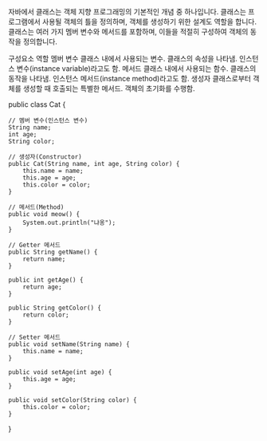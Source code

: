 자바에서 클래스는 객체 지향 프로그래밍의 기본적인 개념 중 하나입니다.
클래스는 프로그램에서 사용될 객체의 틀을 정의하며, 객체를 생성하기 위한 설계도 역할을 합니다.
클래스는 여러 가지 멤버 변수와 메서드를 포함하며, 이들을 적절히 구성하여 객체의 동작을 정의합니다.

구성요소	역할
멤버 변수	클래스 내에서 사용되는 변수. 클래스의 속성을 나타냄. 인스턴스 변수(instance variable)라고도 함.
메서드	클래스 내에서 사용되는 함수. 클래스의 동작을 나타냄. 인스턴스 메서드(instance method)라고도 함.
생성자	클래스로부터 객체를 생성할 때 호출되는 특별한 메서드. 객체의 초기화를 수행함.

public class Cat {

    // 멤버 변수(인스턴스 변수)
    String name;
    int age;
    String color;
    
    // 생성자(Constructor)
    public Cat(String name, int age, String color) {
        this.name = name;
        this.age = age;
        this.color = color;
    }
    
    // 메서드(Method)
    public void meow() {
        System.out.println("냐옹");
    }
    
    // Getter 메서드
    public String getName() {
        return name;
    }
    
    public int getAge() {
        return age;
    }
    
    public String getColor() {
        return color;
    }
    
    // Setter 메서드
    public void setName(String name) {
        this.name = name;
    }
    
    public void setAge(int age) {
        this.age = age;
    }
    
    public void setColor(String color) {
        this.color = color;
    }
}


